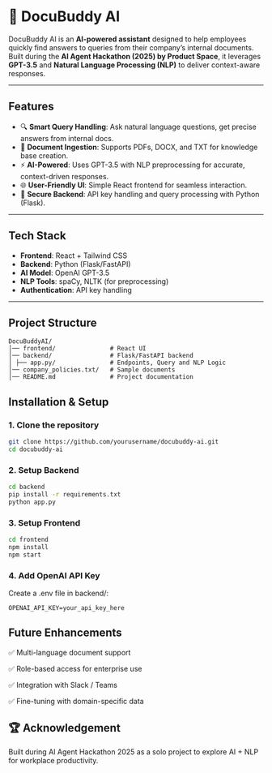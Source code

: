 # 📄 DocuBuddy AI

DocuBuddy AI is an **AI-powered assistant** designed to help employees quickly find answers to queries from their company’s internal documents.  
Built during the **AI Agent Hackathon (2025) by Product Space**, it leverages **GPT-3.5** and **Natural Language Processing (NLP)** to deliver context-aware responses.

---

## Features
- 🔍 **Smart Query Handling**: Ask natural language questions, get precise answers from internal docs.  
- 📂 **Document Ingestion**: Supports PDFs, DOCX, and TXT for knowledge base creation.  
- ⚡ **AI-Powered**: Uses GPT-3.5 with NLP preprocessing for accurate, context-driven responses.  
- 🌐 **User-Friendly UI**: Simple React frontend for seamless interaction.  
- 🔑 **Secure Backend**: API key handling and query processing with Python (Flask).  

---

##  Tech Stack
- **Frontend**: React + Tailwind CSS  
- **Backend**: Python (Flask/FastAPI)  
- **AI Model**: OpenAI GPT-3.5  
- **NLP Tools**: spaCy, NLTK (for preprocessing)    
- **Authentication**: API key handling  

---

## Project Structure
```
DocuBuddyAI/
│── frontend/               # React UI
│── backend/                # Flask/FastAPI backend
│ ├── app.py/               # Endpoints, Query and NLP Logic
│── company_policies.txt/   # Sample documents
│── README.md               # Project documentation
```

##  Installation & Setup

### 1. Clone the repository
```bash
git clone https://github.com/yourusername/docubuddy-ai.git
cd docubuddy-ai
```

### 2. Setup Backend
```bash
cd backend
pip install -r requirements.txt
python app.py
```

### 3. Setup Frontend
```bash
cd frontend
npm install
npm start
```

### 4. Add OpenAI API Key
Create a .env file in backend/:
```
OPENAI_API_KEY=your_api_key_here
```

## Future Enhancements
✅ Multi-language document support

✅ Role-based access for enterprise use

✅ Integration with Slack / Teams

✅ Fine-tuning with domain-specific data


## 🏆 Acknowledgement
Built during AI Agent Hackathon 2025 as a solo project to explore AI + NLP for workplace productivity.
